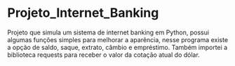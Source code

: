 # Projeto_Internet_Banking
Projeto que simula um sistema de internet banking em Python, possui algumas funções simples para melhorar a aparência, nesse programa existe a opção de saldo, saque, extrato, câmbio e empréstimo. Também importei a biblioteca requests para receber o valor da cotação atual do dólar.
